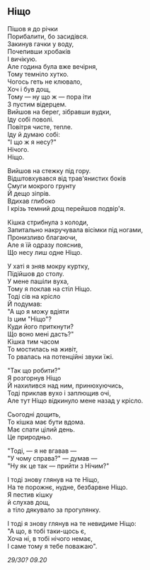 ## Ніщо ## 
Пішов я до річки  
Порибалити, бо засидівся.  
Закинув гачки у воду,  
Почепивши хробаків  
І вичікую.  
Але година була вже вечірня,  
Тому темніло хутко.  
Чогось геть не клювало,  
Хоч і був дощ,  
Тому — ну що ж — пора іти  
З пустим відерцем.  
Вийшов на берег, зібравши вудки,  
Іду собі поволі.  
Повітря чисте, тепле.  
Іду й думаю собі:  
"І що ж я несу?"  
Нічого.  
Ніщо.  


Вийшов на стежку під гору.  
Відштовхувався від трав'янистих боків  
Смуги мокрого грунту  
Й дещо зіпрів.  
Вдихав глибоко  
І крізь темний дощ перейшов подвір'я.  


Кішка стрибнула з колоди,  
Запитально накручувала вісімки під ногами,  
Пронизливо благаючи,  
Але я їй одразу пояснив,    
Що несу лиш одне Ніщо.  


У хаті я зняв мокру куртку,  
Підійшов до столу.  
У мене пашіли вуха,  
Тому я поклав на стіл Ніщо.  
Тоді сів на крісло  
Й подумав:  
"А що я можу вдіяти  
Із цим "Ніщо"?  
Куди його приткнути?  
Що воно мені дасть?"  
Кішка тим часом  
То мостилась на живіт,  
То рвалась на потенційні звуки їжі.  


"Так що робити?"  
Я розгорнув Ніщо  
Й нахилився над ним, принюхуючись,  
Тоді приклав вухо і заплющив очі,  
Але тут Ніщо відкинуло мене назад у крісло.  


Сьогодні дощить,  
То кішка має бути вдома.  
Має спати цілий день.  
Це природньо.  


"Тоді, — я не вгавав —  
"У чому справа?" — думав —  
"Ну як це так — прийти з Нічим?"  


І тоді знову глянув на те Ніщо,  
На те порожнє, нудне, безбарвне Ніщо.  
Я пестив кішку  
й слухав дощ,  
а тіло дякувало за прогулянку.  


І тоді я знову глянув на те невидиме Ніщо:  
"А що, в тобі таки-щось є,  
Хоча ні, в тобі нічого немає,  
І саме тому я тебе поважаю".  

*29/30? 09.20*
